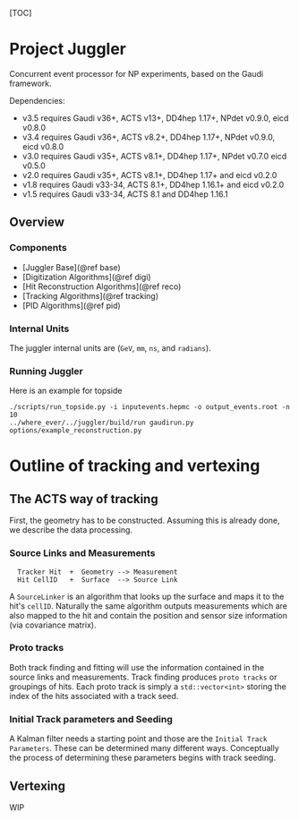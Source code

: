 [TOC]

# Project Juggler

Concurrent event processor for NP experiments, based on the Gaudi framework.

Dependencies:
  - v3.5 requires Gaudi v36+, ACTS v13+, DD4hep 1.17+, NPdet v0.9.0, eicd v0.8.0
  - v3.4 requires Gaudi v36+, ACTS v8.2+, DD4hep 1.17+, NPdet v0.9.0, eicd v0.8.0
  - v3.0 requires Gaudi v35+, ACTS v8.1+, DD4hep 1.17+, NPdet v0.7.0 eicd v0.5.0
  - v2.0 requires Gaudi v35+, ACTS v8.1+, DD4hep 1.17+ and eicd v0.2.0
  - v1.8 requires Gaudi v33-34, ACTS 8.1+, DD4hep 1.16.1+ and eicd v0.2.0
  - v1.5 requires Gaudi v33-34, ACTS 8.1 and DD4hep 1.16.1

Overview
--------

### Components

 - [Juggler Base](@ref base)
 - [Digitization Algorithms](@ref digi)
 - [Hit Reconstruction Algorithms](@ref reco)
 - [Tracking Algorithms](@ref tracking) 
 - [PID Algorithms](@ref pid) 

### Internal Units

The juggler internal units are (`GeV`, `mm`, `ns`, and `radians`).


### Running Juggler

Here is an example for topside
```
./scripts/run_topside.py -i inputevents.hepmc -o output_events.root -n 10
../where_ever/../juggler/build/run gaudirun.py options/example_reconstruction.py
```

# Outline of tracking and vertexing

## The ACTS way of tracking

First, the geometry has to be constructed.  Assuming this is already done, we describe the data processing.

### Source Links and Measurements

```
  Tracker Hit  +  Geometry --> Measurement
  Hit CellID   +  Surface  --> Source Link
```

A `SourceLinker` is an algorithm that looks up the surface and maps it to the hit's `cellID`.
Naturally the same algorithm outputs measurements which are also mapped to the hit and contain the position 
and sensor size information (via covariance matrix).


### Proto tracks

Both track finding and fitting will use the information contained in the source links and measurements.
Track finding produces `proto tracks` or groupings of hits.  Each proto track is simply a `std::vector<int>` storing the index of the
hits associated with a track seed.

### Initial Track parameters and Seeding

A Kalman filter needs a starting point and those are the `Initial Track Parameters`. These can be determined many different ways. 
Conceptually the process of determining these parameters begins with track seeding.


## Vertexing

WIP





